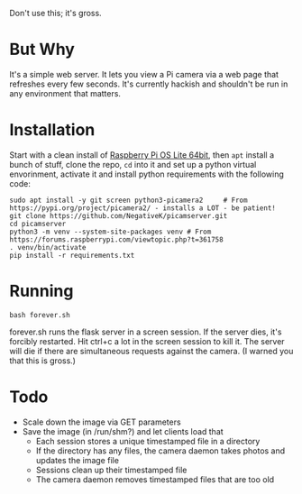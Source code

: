 Don't use this; it's gross.

# But Why
It's a simple web server. It lets you view a Pi camera via a web page that
refreshes every few seconds. It's currently hackish and shouldn't be run in
any environment that matters.

# Installation

Start with a clean install of [Raspberry Pi OS Lite 64bit](https://www.raspberrypi.com/software/operating-systems/), then `apt` install a bunch of stuff, clone the repo, `cd` into it and set up a python virtual envorinment, activate it and install python requirements with the following code: 

```
sudo apt install -y git screen python3-picamera2     # From https://pypi.org/project/picamera2/ - installs a LOT - be patient!
git clone https://github.com/NegativeK/picamserver.git
cd picamserver
python3 -m venv --system-site-packages venv # From https://forums.raspberrypi.com/viewtopic.php?t=361758
. venv/bin/activate
pip install -r requirements.txt
```

# Running
`bash forever.sh`

forever.sh runs the flask server in a screen session. If the server dies, it's
forcibly restarted. Hit ctrl+c a lot in the screen session to kill it. The
server will die if there are simultaneous requests against the camera. (I 
warned you that this is gross.)

# Todo
* Scale down the image via GET parameters
* Save the image (in /run/shm?) and let clients load that
    * Each session stores a unique timestamped file in a directory
    * If the directory has any files, the camera daemon takes photos and
      updates the image file
    * Sessions clean up their timestamped file
    * The camera daemon removes timestamped files that are too old
